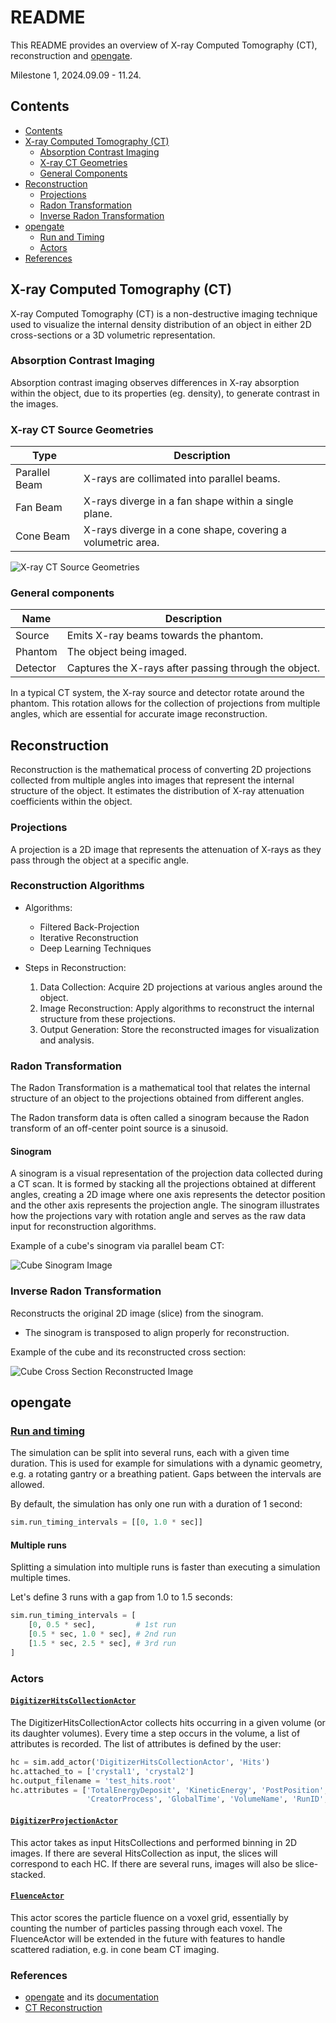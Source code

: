# README

This README provides an overview of X-ray Computed Tomography (CT), reconstruction and [opengate](https://github.com/OpenGATE/opengate).

Milestone 1, 2024.09.09 - 11.24.

## Contents

- [Contents](#contents)
- [X-ray Computed Tomography (CT)](#x-ray-computed-tomography-ct)
  - [Absorption Contrast Imaging](#absorption-contrast-imaging)
  - [X-ray CT Geometries](#x-ray-ct-geometries)
  - [General Components](#general-components)
- [Reconstruction](#reconstruction)
  - [Projections](#projections)
  - [Radon Transformation](#radon-transformation)
  - [Inverse Radon Transformation](#inverse-radon-transformation)
- [opengate](#opengate)
  - [Run and Timing](#run-and-timing)
  - [Actors](#actors)
- [References](#references)

## X-ray Computed Tomography (CT)

X-ray Computed Tomography (CT) is a non-destructive imaging technique used to visualize the internal density distribution of an object in either 2D cross-sections or a 3D volumetric representation.

### Absorption Contrast Imaging

Absorption contrast imaging observes differences in X-ray absorption within the object, due to its properties (eg. density), to generate contrast in the images.

### X-ray CT Source Geometries

| Type               | Description                                                 |
|--------------------|-------------------------------------------------------------|
| Parallel Beam      | X-rays are collimated into parallel beams.                  |
| Fan Beam           | X-rays diverge in a fan shape within a single plane.        |
| Cone Beam          | X-rays diverge in a cone shape, covering a volumetric area. |

![X-ray CT Source Geometries](x-ray_ct_geometries.png "X-ray CT Source Geometries")

### General components

| Name               | Description                                                |
|--------------------|------------------------------------------------------------|
| Source             | Emits X-ray beams towards the phantom.                     |
| Phantom            | The object being imaged.                                   |
| Detector           | Captures the X-rays after passing through the object.      |

In a typical CT system, the X-ray source and detector rotate around the phantom. This rotation allows for the collection of projections from multiple angles, which are essential for accurate image reconstruction.

## Reconstruction

Reconstruction is the mathematical process of converting 2D projections collected from multiple angles into images that represent the internal structure of the object. It estimates the distribution of X-ray attenuation coefficients within the object.

### Projections

A projection is a 2D image that represents the attenuation of X-rays as they pass through the object at a specific angle.

### Reconstruction Algorithms

- Algorithms:
  - Filtered Back-Projection
  - Iterative Reconstruction
  - Deep Learning Techniques

- Steps in Reconstruction:
  1. Data Collection: Acquire 2D projections at various angles around the object.
  2. Image Reconstruction: Apply algorithms to reconstruct the internal structure from these projections.
  3. Output Generation: Store the reconstructed images for visualization and analysis.

### Radon Transformation

The Radon Transformation is a mathematical tool that relates the internal structure of an object to the projections obtained from different angles.

The Radon transform data is often called a sinogram because the Radon transform of an off-center point source is a sinusoid.

#### Sinogram

A sinogram is a visual representation of the projection data collected during a CT scan. It is formed by stacking all the projections obtained at different angles, creating a 2D image where one axis represents the detector position and the other axis represents the projection angle. The sinogram illustrates how the projections vary with rotation angle and serves as the raw data input for reconstruction algorithms.

Example of a cube's sinogram via parallel beam CT:

![Cube Sinogram Image](parallel_beam/sinogram.png "Cube Sinogram")

### Inverse Radon Transformation

Reconstructs the original 2D image (slice) from the sinogram.

- The sinogram is transposed to align properly for reconstruction.

Example of the cube and its reconstructed cross section:

![Cube Cross Section Reconstructed Image](parallel_beam/reconstructed_box.png "Cube Cross Section Reconstructed")

## opengate

### [Run and timing](https://opengate-python.readthedocs.io/en/master/user_guide/user_guide_reference_simulation.html#run-and-timing)

The simulation can be split into several runs, each with a given time duration. This is used for example for simulations with a dynamic geometry, e.g. a rotating gantry or a breathing patient. Gaps between the intervals are allowed. 

By default, the simulation has only one run with a duration of 1 second:
```python
sim.run_timing_intervals = [[0, 1.0 * sec]]
```

#### Multiple runs

Splitting a simulation into multiple runs is faster than executing a simulation multiple times.

Let's define 3 runs with a gap from 1.0 to 1.5 seconds:
```python
sim.run_timing_intervals = [
    [0, 0.5 * sec],         # 1st run
    [0.5 * sec, 1.0 * sec], # 2nd run
    [1.5 * sec, 2.5 * sec], # 3rd run
]
```

### Actors

#### [`DigitizerHitsCollectionActor`](https://opengate-python.readthedocs.io/en/master/user_guide/user_guide_reference_actors.html#digitizerhitscollectionactor)

The DigitizerHitsCollectionActor collects hits occurring in a given volume (or its daughter volumes). Every time a step occurs in the volume, a list of attributes is recorded. The list of attributes is defined by the user:
```python
hc = sim.add_actor('DigitizerHitsCollectionActor', 'Hits')
hc.attached_to = ['crystal1', 'crystal2']
hc.output_filename = 'test_hits.root'
hc.attributes = ['TotalEnergyDeposit', 'KineticEnergy', 'PostPosition',
                 'CreatorProcess', 'GlobalTime', 'VolumeName', 'RunID', 'ThreadID', 'TrackID']
```

#### [`DigitizerProjectionActor`](https://opengate-python.readthedocs.io/en/master/user_guide/user_guide_reference_actors.html#opengate.actors.digitizers.DigitizerProjectionActor)

This actor takes as input HitsCollections and performed binning in 2D images. If there are several HitsCollection as input, the slices will correspond to each HC. If there are several runs, images will also be slice-stacked.

#### [`FluenceActor`](https://opengate-python.readthedocs.io/en/master/user_guide/user_guide_reference_actors.html#fluenceactor)

This actor scores the particle fluence on a voxel grid, essentially by counting the number of particles passing through each voxel. The FluenceActor will be extended in the future with features to handle scattered radiation, e.g. in cone beam CT imaging.

### References

- [opengate](https://github.com/OpenGATE/opengate) and its [documentation](https://opengate-python.readthedocs.io/en/master/)
- [CT Reconstruction](https://rigaku.com/products/imaging-ndt/x-ray-ct/learning/blog/how-does-ct-reconstruction-work)
